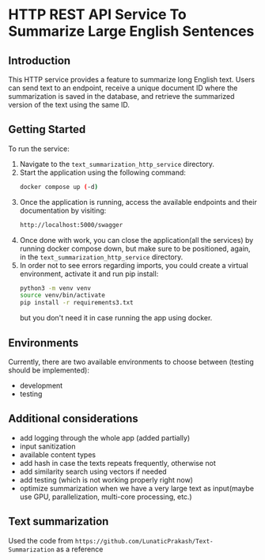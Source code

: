 # HTTP REST API Service To Summarize Large English Sentences

## Introduction
This HTTP service provides a feature to summarize long English text. Users can send text to an endpoint, receive a unique document ID where the summarization is saved in the database, and retrieve the summarized version of the text using the same ID.

## Getting Started
To run the service:

1. Navigate to the `text_summarization_http_service` directory.
2. Start the application using the following command:
   ```bash
   docker compose up (-d)
   ```
3. Once the application is running, access the available endpoints and their documentation by visiting:
   ```bash
   http://localhost:5000/swagger
   ```
4. Once done with work, you can close the application(all the services) by running docker compose down, but make sure to be positioned, again, in the `text_summarization_http_service` directory.
5. In order not to see errors regarding imports, you could create a virtual environment, activate it and run pip install:
   ```bash
   python3 -m venv venv
   source venv/bin/activate
   pip install -r requirements3.txt
   ```
   but you don't need it in case running the app using docker.
## Environments

Currently, there are two available environments to choose between (testing should be implemented):
- development
- testing


## Additional considerations
- add logging through the whole app (added partially)
- input sanitization
- available content types
- add hash in case the texts repeats frequently, otherwise not
- add similarity search using vectors if needed
- add testing (which is not working properly right now)
- optimize summarization when we have a very large text as input(maybe use GPU, parallelization, multi-core processing, etc.)

## Text summarization 
Used the code from `https://github.com/LunaticPrakash/Text-Summarization` as a reference
